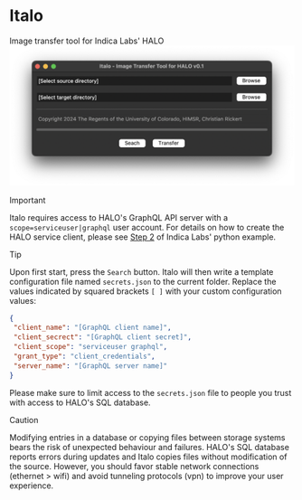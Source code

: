 # Italo
Image transfer tool for Indica Labs' HALO
<img src="./Italo.png" alt="GUI with macOS" width="712">
>[!IMPORTANT]
>Italo requires access to HALO's GraphQL API server with a `scope=serviceuser|graphql` user account. For details on how to create the HALO service client, please see [Step 2](https://gitlab.com/indica_labs_public/example-code#step-2-create-halo-service-client) of Indica Labs' python example.

>[!TIP]
>Upon first start, press the `Search` button. Italo will then write a template configuration file named `secrets.json` to the current folder. Replace the values indicated by squared brackets `[ ]` with your custom configuration values:
>```JSON
>{
>  "client_name": "[GraphQL client name]",
>  "client_secrect": "[GraphQL client secret]",
>  "client_scope": "serviceuser graphql",
>  "grant_type": "client_credentials",
>  "server_name": "[GraphQL server name]"
>}
>```
>Please make sure to limit access to the `secrets.json` file to people you trust with access to HALO's SQL database.

>[!CAUTION]
>Modifying entries in a database or copying files between storage systems bears the risk of unexpected behaviour and failures. HALO's SQL database reports errors during updates and Italo copies files without modification of the source. However, you should favor stable network connections (ethernet > wifi) and avoid tunneling protocols (vpn) to improve your user experience.
